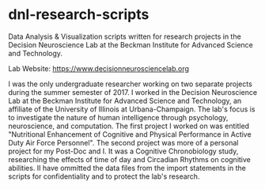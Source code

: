 # dnl-research-scripts
Data Analysis &amp; Visualization scripts written for research projects in the Decision Neuroscience Lab at the Beckman Institute for Advanced Science and Technology.

Lab Website: https://www.decisionneurosciencelab.org

I was the only undergraduate researcher working on two separate projects during the summer semester of 2017. I worked in the Decision Neuroscience Lab at the Beckman Institute for Advanced Science and Technology, an affiliate of the University of Illinois at Urbana-Champaign.
The lab's focus is to investigate the nature of human intelligence through psychology, neuroscience, and computation. The first project I worked on was entitled "Nutritional Enhancement of Cognitive and Physical Performance in Active Duty Air Force Personnel". The second project was more of a personal project for my Post-Doc and I. It was a Cognitive Chronobiology study, researching the effects of time of day and Circadian Rhythms on cognitive abilities.
II have ommitted the data files from the import statements in the scripts for confidentiality and to protect the lab's research. 
